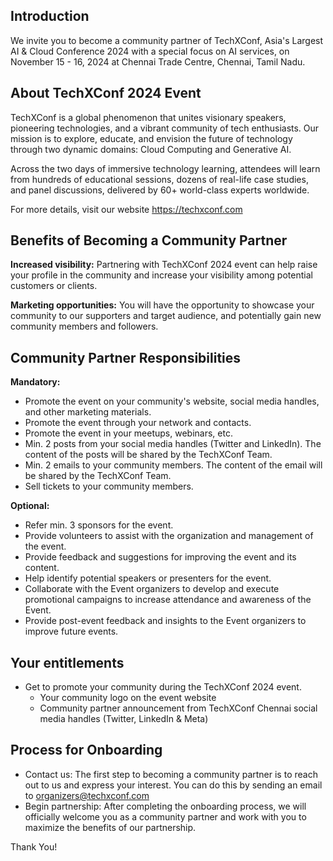 ## Introduction

We invite you to become a community partner of  TechXConf, Asia's Largest AI & Cloud Conference 2024 with a special focus on AI services, on November 15 - 16, 2024 at Chennai Trade Centre, Chennai, Tamil Nadu.

## About TechXConf 2024 Event

TechXConf is a global phenomenon that unites visionary speakers, pioneering technologies, and a vibrant community of tech enthusiasts. Our mission is to explore, educate, and envision the future of technology through two dynamic domains: Cloud Computing and Generative AI.

Across the two days of immersive technology learning, attendees will learn from hundreds of educational sessions, dozens of real-life case studies, and panel discussions, delivered by 60+ world-class experts worldwide.

For more details, visit our website https://techxconf.com

## Benefits of Becoming a Community Partner

**Increased visibility:** Partnering with TechXConf 2024 event can help raise your profile in the community and increase your visibility among potential customers or clients.

**Marketing opportunities:** You will have the opportunity to showcase your community to our supporters and target audience, and potentially gain new community members and followers.

## Community Partner Responsibilities

**Mandatory:**
- Promote the event on your community's website, social media handles, and other marketing materials.
- Promote the event through your network and contacts.
- Promote the event in your meetups, webinars, etc.
- Min. 2 posts from your social media handles (Twitter and LinkedIn). The content of the posts will be shared by the TechXConf Team.
- Min. 2 emails to your community members. The content of the email will be shared by the TechXConf Team.
- Sell tickets to your community members.

**Optional:**
- Refer min. 3 sponsors for the event.
- Provide volunteers to assist with the organization and management of the event.
- Provide feedback and suggestions for improving the event and its content.
- Help identify potential speakers or presenters for the event.
- Collaborate with the Event organizers to develop and execute promotional campaigns to increase attendance and awareness of the Event.
- Provide post-event feedback and insights to the Event organizers to improve future events.

## Your entitlements
- Get to promote your community during the TechXConf 2024 event.
  - Your community logo on the event website
  - Community partner announcement from TechXConf Chennai social media handles (Twitter, LinkedIn & Meta)
    
## Process for Onboarding
- Contact us: The first step to becoming a community partner is to reach out to us and express your interest. You can do this by sending an email to organizers@techxconf.com
- Begin partnership: After completing the onboarding process, we will officially welcome you as a community partner and work with you to maximize the benefits of our partnership.

Thank You!
